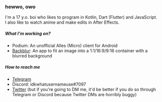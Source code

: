 ### hewwo, owo

I'm a 17 y.o. boi who likes to program in Kotlin, Dart (Flutter) and JavaScript. I also like to watch anime and make edits in After Effects.

##### What I'm working on?

- Podium: An unofficial Alles (Micro) client for Android
- [Backblur](https://github.com/idkwhatusernameuse/Backblur): An app to fit an image into a 1:1/16:9/9:16 container with a blurred background

##### How to reach me

- [Telegram](https://t.me/idkwhatusernameuse)
- Discord: idkwhatusernameuse#7097
- [Twitter](https://twitter.com/idkwuu) (but if you're going to DM me, it'd be better if you do so through Telegram or Discord because Twitter DMs are horribly buggy)
